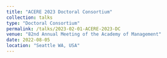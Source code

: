 ```yaml
---
title: "ACERE 2023 Doctoral Consortium"
collection: talks
type: "Doctoral Consortium"
permalink: /talks/2023-02-01-ACERE-2023-DC
venue: "82nd Annual Meeting of the Academy of Management"
date: 2022-08-05
location: "Seattle WA, USA"
---
```

